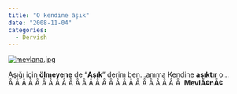 ```yaml
---
title: "O kendine âşık"
date: "2008-11-04"
categories: 
  - Dervish
---
```


[![mevlana.jpg](/uploads/2008/11/mevlana-1.jpg)](/uploads/2008/11/mevlana-1.jpg "mevlana.jpg")

Aşığı için **ölmeyene** de “**Aşık**” derim ben…amma Kendine **aşıktır** o… Â Â Â Â Â Â Â Â Â Â Â Â Â Â Â Â Â Â Â Â Â Â Â Â Â Â  **MevlÃ¢nÃ¢**
